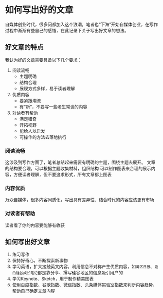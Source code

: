 # 如何写出好的文章
自媒体创业时代，很多问都加入这个浪潮，笔者也“下海”开始自媒体创业，在写作过程中渐渐有些自己的感悟，在此记录下关于写出好文章的想法。

## 好文章的特点
我认为好的文章需要具备以下几个要求：
1. 阅读流畅
    - 主题明确
    - 结构合理
    - 展现方式多样，易于读者理解
2. 优质内容
    - 要紧跟潮流
    - 有“新”，不要写一些老生常谈的内容
3. 对读者有帮助
    - 满足猎奇
    - 开拓视野
    - 能给人以启发
    - 可操作的方法去落地执行

### 阅读流畅
这涉及到写作方面了，笔者总结起来需要有明确的主题，围绕主题去展开。
文章的结构要合理，可以根据主题收集材料，组织结构
可以制作图表来合理的展示内容，方便读者理解，但不要追求形式，所有文章都上图表

### 内容优质
万众自媒体，很多内容同质化，写出具有差异性、结合时代的内容应该更有市场

### 对读者有帮助
读者看了你的内容要能够有收获

## 如何写出好文章
1. 练习写作
2. 保持好奇心，不断探索新事物
3. 学习英语，扩大接触英文内容，利用信息不对称产生优质内容，如`湾区日报`、`涵的硅谷成长笔记`都是靠分享、撰写硅谷地区的信息吸引用户的
4. 学习Keynote、Sketch，用于制作精美图表
5. 使用百度指数、谷歌指数、微信指数、头条媒体实验室指数来判断内容趋势，帮助自己确定文章内容